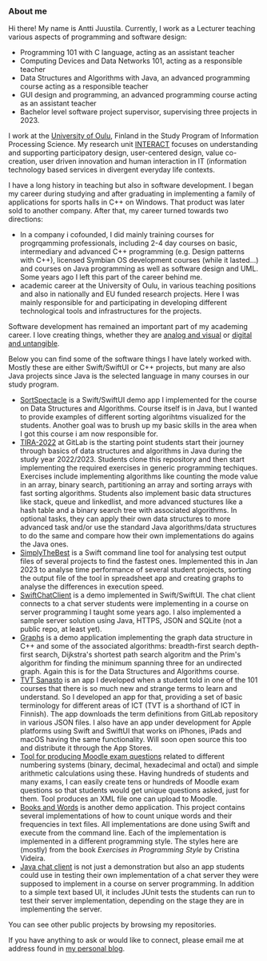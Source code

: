 ### About me

Hi there! My name is Antti Juustila. Currently, I work as a Lecturer teaching various aspects of programming and software design:

* Programming 101 with C language, acting as an assistant teacher
* Computing Devices and Data Networks 101, acting as a responsible teacher
* Data Structures and Algorithms with Java, an advanced programming course acting as a responsible teacher
* GUI design and programming, an advanced programming course acting as an assistant teacher
* Bachelor level software project supervisor, supervising three projects in 2023.

I work at the [University of Oulu](https://www.oulu.fi/english), Finland in the Study Program of Information Processing Science. My research unit [INTERACT](https://github.com/interact-rg) focuses on understanding and supporting participatory design, user-centered design, value co-creation, user driven innovation and human interaction in IT (information technology based services in divergent everyday life contexts.

I have a long history in teaching but also in software development. I began my career during studying and after graduating in implementing a family of applications for sports halls in C++ on Windows. That product was later sold to another company. After that, my career turned towards two directions: 

* In a company i cofounded, I did mainly training courses for progrqamming professionals, including 2-4 day courses on basic, intermediary and advanced C++ programming (e.g. Design patterns with C++), licensed Symbian OS development courses (while it lasted...) and courses on Java programming as well as software design and UML. Some years ago I left this part of the career behind me.
* academic career at the University of Oulu, in various teaching positions and also in nationally and EU funded research projects. Here I was mainly responsible for and participating in developing different technological tools and infrastructures for the projects.

Software development has remained an important part of my academing career. I love creating things, whether they are [analog and visual](https://juustila-art.com) or [digital and untangible](https://www.juustila.com/antti). 

Below you can find some of the software things I have lately worked with. Mostly these are either Swift/SwiftUI or C++ projects, but many are also Java projects since Java is the selected language in many courses in our study program.

* [SortSpectacle](https://github.com/anttijuu/SortSpectacle) is a Swift/SwiftUI demo app I implemented for the course on Data Structures and Algorithms. Course itself is in Java, but I wanted to provide examples of different sorting algorihtms visualized for the students. Another goal was to brush up my basic skills in the area when I got this course i am now responsible for.
* [TIRA-2022](https://gitlab.com/tira-oulu/tira-origin-2022) at GitLab is the starting point students start their journey through basics of data structures and algorithms in Java during the study year 2022/2023. Students clone this repository and then start implementing the required exercises in generic programming techiques. Exercises include implementing algorithms like counting the mode value in an array, binary search, partitioning an array and sorting arrays with fast sorting algorithms. Students also implement basic data structures like stack, queue and linkedlist, and more advanced stuctures like a hash table and a binary search tree with associated algorithms. In optional tasks, they can apply their own data structures to more advanced task and/or use the standard Java algorithms/data structures to do the same and compare how their own implementations do agains the Java ones.
* [SimplyTheBest](https://github.com/anttijuu/SimplyTheBest) is a Swift command line tool for analysing test output files of several projects to find the fastest ones. Implemented this in Jan 2023 to analyse time performance of several student projects, sorting the output file of the tool in spreadsheet app and creating graphs to analyse the differences in execution speed.
* [SwiftChatClient](https://github.com/anttijuu/SwiftChatClient) is a demo implemented in Swift/SwiftUI. The chat client connects to a chat server students were implementing in a course on server programming I taught some years ago. I also implemented a sample server solution using Java, HTTPS, JSON and SQLite (not a public repo, at least yet).
* [Graphs](https://github.com/anttijuu/Graphs) is a demo application implementing the graph data structure in C++ and some of the associated algorithms: breadth-first search depth-first search, Dijkstra's shortest path search algoritm and the Prim's algorithm for finding the minimum spanning three for an undirected graph. Again this is for the Data Structures and Algorithms course.
* [TVT Sanasto](https://github.com/anttijuu/TVTSanasto-Java) is an app I developed when a student told in one of the 101 courses that there is so much new and strange terms to learn and understand. So I developed an app for that, providing a set of basic terminology for different areas of ICT (TVT is a shorthand of ICT in Finnish). The app downloads the term definitions from GitLab repository in various JSON files. I also have an app under development for Apple platforms using Swift and SwiftUI that works on iPhones, iPads and macOS having the same functionality. Will soon open source this too and distribute it through the App Stores.
* [Tool for producing Moodle exam questions](https://github.com/anttijuu/conversion-qs) related to different numbering systems (binary, decimal, hexadecimal and octal) and simple arithmetic calculations using these. Having hundreds of students and many exams, I can easily create tens or hundreds of Moodle exam questions so that students would get unique questions asked, just for them. Tool produces an XML file one can upload to Moodle.
* [Books and Words](https://github.com/anttijuu/BooksAndWords) is another demo application. This project contains several implementations of how to count unique words and their frequencies in text files. All implementations are done using Swift and execute from the command line. Each of the implementation is implemented in a different programming style. The styles here are (mostly) from the book *Exercises in Programming Style* by Cristina Videira.
* [Java chat client](https://github.com/anttijuu/O3-chat-client) is not just a demonstration but also an app students could use in testing their own implementation of a chat server they were supposed to implement in a course on server programming. In addition to a simple text based UI, it includes JUnit tests the students can run to test their server implementation, depending on the stage they are in implementing the server. 

You can see other public projects by browsing my repositories.

If you have anything to ask or would like to connect, please email me at address found in [my personal blog](https://juustila.com/antti/about).
